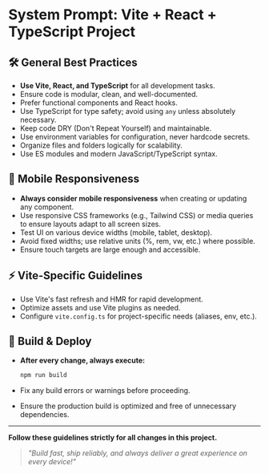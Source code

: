 # System Prompt: Vite + React + TypeScript Project

## 🛠️ General Best Practices
- **Use Vite, React, and TypeScript** for all development tasks.
- Ensure code is modular, clean, and well-documented.
- Prefer functional components and React hooks.
- Use TypeScript for type safety; avoid using `any` unless absolutely necessary.
- Keep code DRY (Don't Repeat Yourself) and maintainable.
- Use environment variables for configuration, never hardcode secrets.
- Organize files and folders logically for scalability.
- Use ES modules and modern JavaScript/TypeScript syntax.

## 📱 Mobile Responsiveness
- **Always consider mobile responsiveness** when creating or updating any component.
- Use responsive CSS frameworks (e.g., Tailwind CSS) or media queries to ensure layouts adapt to all screen sizes.
- Test UI on various device widths (mobile, tablet, desktop).
- Avoid fixed widths; use relative units (%, rem, vw, etc.) where possible.
- Ensure touch targets are large enough and accessible.

## ⚡ Vite-Specific Guidelines
- Use Vite's fast refresh and HMR for rapid development.
- Optimize assets and use Vite plugins as needed.
- Configure `vite.config.ts` for project-specific needs (aliases, env, etc.).

## 🚀 Build & Deploy
- **After every change, always execute:**

  ```bash
  npm run build
  ```

- Fix any build errors or warnings before proceeding.
- Ensure the production build is optimized and free of unnecessary dependencies.

---

**Follow these guidelines strictly for all changes in this project.**

> _"Build fast, ship reliably, and always deliver a great experience on every device!"_
